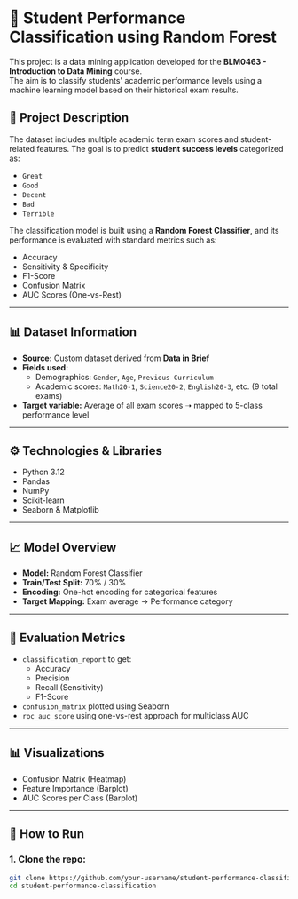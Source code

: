 # 🧠 Student Performance Classification using Random Forest

This project is a data mining application developed for the **BLM0463 - Introduction to Data Mining** course.  
The aim is to classify students' academic performance levels using a machine learning model based on their historical exam results.

## 📌 Project Description

The dataset includes multiple academic term exam scores and student-related features. The goal is to predict **student success levels** categorized as:

- `Great`
- `Good`
- `Decent`
- `Bad`
- `Terrible`

The classification model is built using a **Random Forest Classifier**, and its performance is evaluated with standard metrics such as:

- Accuracy  
- Sensitivity & Specificity  
- F1-Score  
- Confusion Matrix  
- AUC Scores (One-vs-Rest)

---

## 📊 Dataset Information

- **Source:** Custom dataset derived from **Data in Brief**
- **Fields used:**
  - Demographics: `Gender`, `Age`, `Previous Curriculum`
  - Academic scores: `Math20-1`, `Science20-2`, `English20-3`, etc. (9 total exams)
- **Target variable:** Average of all exam scores ➝ mapped to 5-class performance level

---

## ⚙️ Technologies & Libraries

- Python 3.12
- Pandas
- NumPy
- Scikit-learn
- Seaborn & Matplotlib

---

## 📈 Model Overview

- **Model:** Random Forest Classifier  
- **Train/Test Split:** 70% / 30%  
- **Encoding:** One-hot encoding for categorical features  
- **Target Mapping:** Exam average → Performance category  

---

## 📌 Evaluation Metrics

- `classification_report` to get:
  - Accuracy
  - Precision
  - Recall (Sensitivity)
  - F1-Score
- `confusion_matrix` plotted using Seaborn
- `roc_auc_score` using one-vs-rest approach for multiclass AUC

---

## 📊 Visualizations

- Confusion Matrix (Heatmap)
- Feature Importance (Barplot)
- AUC Scores per Class (Barplot)

---

## 🧪 How to Run

### 1. Clone the repo:
```bash
git clone https://github.com/your-username/student-performance-classification.git
cd student-performance-classification
